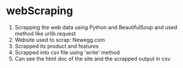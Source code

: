 # webScraping
1. Scrapping the web data using Python and BeautifulSoup and used method like urlib.request
2. Website used to scrap: Newegg.com
3. Scrapped its product and features
4. Scrapped into csv file using 'write' method
5. Can see the html doc of the site and the scrapped output in csv
